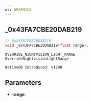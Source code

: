 ```yaml
---
ns: GRAPHICS
---
```

## _0x43FA7CBE20DAB219

```c
// 0x43FA7CBE20DAB219
void _0x43FA7CBE20DAB219(float range);
```

```
OVERRIDE_NIGHTVISION_LIGHT_RANGE
OverrideNightvisionLightRange

NativeDB Introduced: v1290
```

## Parameters
* **range**:
